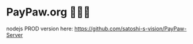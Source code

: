 <!-- # README

This README would normally document whatever steps are necessary to get the
application up and running.

Things you may want to cover:

* Ruby version

* System dependencies

* Configuration

* Database creation

* Database initialization

* How to run the test suite

* Services (job queues, cache servers, search engines, etc.)

* Deployment instructions

* ... -->

# PayPaw.org 🍱🍣🥘

nodejs PROD version here: https://github.com/satoshi-s-vision/PayPaw-Server

